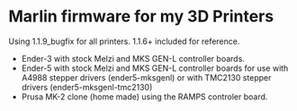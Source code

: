# Marlin firmware for my 3D Printers

Using 1.1.9_bugfix for all printers.  1.1.6+ included for reference.

* Ender-3 with stock Melzi and MKS GEN-L controller boards.
* Ender-5 with stock Melzi and MKS GEN-L controller boards for use with A4988 stepper drivers (ender5-mksgenl) or with TMC2130 stepper drivers (ender5-mksgenl-tmc2130)
* Prusa MK-2 clone (home made) using the RAMPS controler board.

